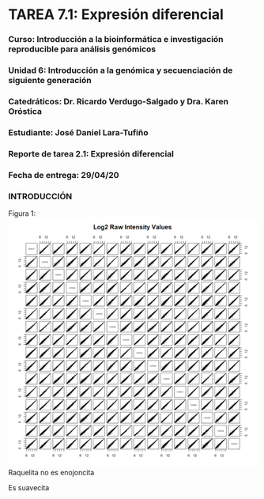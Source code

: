 # TAREA 7.1: Expresión diferencial
### **Curso:** Introducción a la bioinformática e investigación reproducible para análisis genómicos
### Unidad 6: Introducción a la genómica y secuenciación de siguiente generación
### Catedráticos: Dr. Ricardo Verdugo-Salgado y Dra. Karen Oróstica
### Estudiante: José Daniel Lara-Tufiño
### Reporte de tarea 2.1: Expresión diferencial
### Fecha de entrega: 29/04/20

### INTRODUCCIÓN







Figura 1: 
![alt text](https://github.com/jdaniellt/Figura-1.-Diagrama-de-caja-de-datos-sin-procesar-en-escala-log-por-microarreglo-y-calidad-de-sonda./blob/master/Pairs_scatter_log2.png)
Raquelita no es enojoncita

Es suavecita
